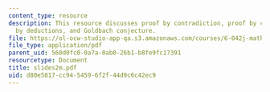 ```yaml
---
content_type: resource
description: This resource discusses proof by contradiction, proof by cases, proof
  by deductions, and Goldbach conjecture.
file: https://ol-ocw-studio-app-qa.s3.amazonaws.com/courses/6-042j-mathematics-for-computer-science-fall-2005/d80e5817cc9454596f2f44d9c6c42ec9_slides2m.pdf
file_type: application/pdf
parent_uid: 560d0fc0-0a7a-0ab0-26b1-b8fe9fc17391
resourcetype: Document
title: slides2m.pdf
uid: d80e5817-cc94-5459-6f2f-44d9c6c42ec9
---
```

